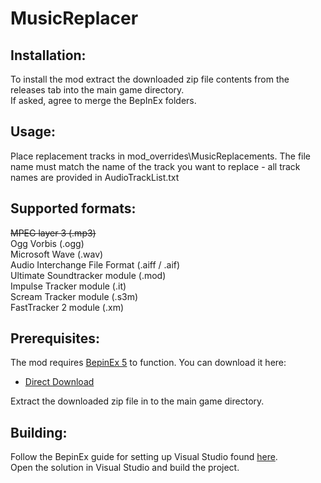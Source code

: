 # MusicReplacer

## Installation:
To install the mod extract the downloaded zip file contents from the releases tab into the main game directory.  
If asked, agree to merge the BepInEx folders.  

## Usage:
Place replacement tracks in mod_overrides\MusicReplacements.
The file name must match the name of the track you want to replace - all track names are provided in AudioTrackList.txt

## Supported formats:
~~MPEG layer 3 (.mp3)~~  
Ogg Vorbis (.ogg)  
Microsoft Wave (.wav)  
Audio Interchange File Format (.aiff / .aif)  
Ultimate Soundtracker module (.mod)  
Impulse Tracker module (.it)  
Scream Tracker module (.s3m)  
FastTracker 2 module (.xm)  

## Prerequisites:
The mod requires [BepinEx 5](https://github.com/BepInEx/BepInEx) to function. You can download it here:
* [Direct Download](https://github.com/BepInEx/BepInEx/releases/download/v5.4.21/BepInEx_x86_5.4.21.0.zip)  

Extract the downloaded zip file in to the main game directory.  

## Building:
Follow the BepinEx guide for setting up Visual Studio found [here](https://docs.bepinex.dev/master/index.html).  
Open the solution in Visual Studio and build the project.
